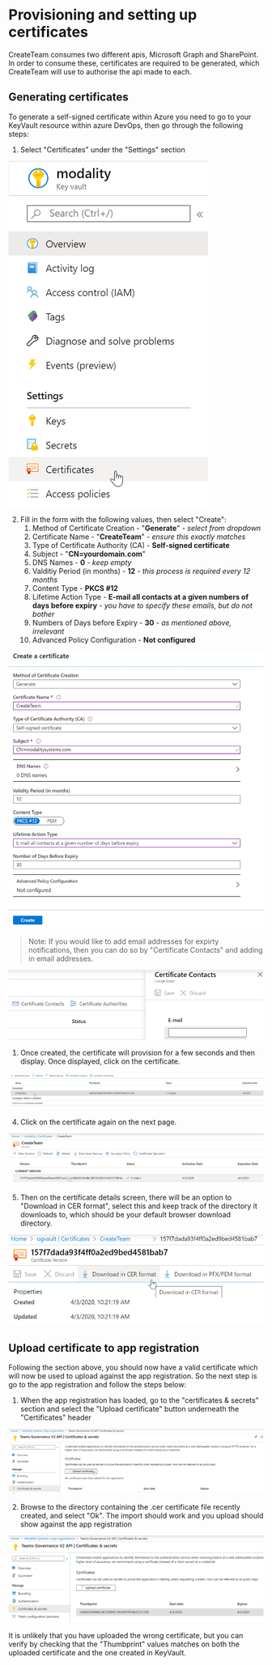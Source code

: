 # Provisioning and setting up certificates

CreateTeam consumes two different apis, Microsoft Graph and SharePoint. In order to consume these, certificates are required to be generated, which CreateTeam will use to authorise the api made to each.

## Generating certificates

To generate a self-signed certificate within Azure you need to go to your KeyVault resource within azure DevOps, then go through the following steps:

1. Select  "Certificates" under the "Settings" section

![Screenshot](../images/customerHosted/certificateKeyVault.png)

2. Fill in the form with the following values, then select "Create":
   1. Method of Certificate Creation - "**Generate**" - *select from dropdown*
   2. Certificate Name - "**CreateTeam**" - *ensure this exactly matches*
   3. Type of Certificate Authority (CA) - **Self-signed certificate**
   4. Subject - "**CN=yourdomain.com**"
   5. DNS Names - **0** - *keep empty*
   6. Valditiy Period (in months) - **12** - *this process is required every 12 months*
   7. Content Type - **PKCS #12**
   8. Lifetime Action Type - **E-mail all contacts at a given numbers of days before expiry** - *you have to specify these emails, but do not bother*
   9. Numbers of Days before Expiry - **30** - *as mentioned above, irrelevant*
   10. Advanced Policy Configuration - **Not configured**

![Screenshot](../images/customerHosted/certificateGeneration.png)

> Note: If you would like to add email addresses for expirty notifications, then you can do so by "Certificate Contacts" and adding in email addresses.

![Screenshot](../images/customerHosted/certificateEmails.png)

1. Once created, the certificate will provision for a few seconds and then display. Once displayed, click on the certificate.

![Screenshot](../images/customerHosted/certificateGenerationOpen.png)

4. Click on the certificate again on the next page.

![Screenshot](../images/customerHosted/certificateGenerationOpen2.png)

5. Then on the certificate details screen, there will be an option to "Download in CER format", select this and keep track of the directory it downloads to, which should be your default browser download directory.

![Screenshot](../images/customerHosted/certificateDownload.png)

## Upload certificate to app registration

Following the section above, you should now have a valid certificate which will now be used to upload against the app registration. So the next step is go to the app registration and follow the steps below:

1. When the app registration has loaded, go to the "certificates & secrets" section and select the "Upload certificate" button underneath the "Certificates" header

![Screenshot](../images/customerHosted/certificateUploadToAppReg.png)

2. Browse to the directory containing the .cer certificate file recently created, and select "Ok". The import should work and you upload should show against the app registration

![Screenshot](../images/customerHosted/certificateUploadedToAppReg.png)

It is unlikely that you have uploaded the wrong certificate, but you can verify by checking that the "Thumbprint" values matches on both the uploaded certificate and the one created in KeyVault.
